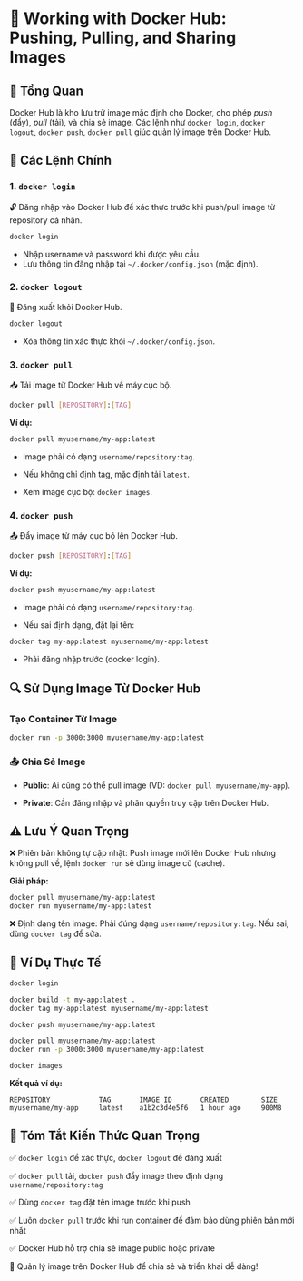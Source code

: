 # 📝 Working with Docker Hub: Pushing, Pulling, and Sharing Images

## 📌 Tổng Quan

Docker Hub là kho lưu trữ image mặc định cho Docker, cho phép *push* (đẩy), *pull* (tải), và chia sẻ image. Các lệnh như `docker login`, `docker logout`, `docker push`, `docker pull` giúc quản lý image trên Docker Hub.

## 🚀 Các Lệnh Chính

### 1. `docker login`

🔓 Đăng nhập vào Docker Hub để xác thực trước khi push/pull image từ repository cá nhân.

```bash
docker login
```

* Nhập username và password khi được yêu cầu.
* Lưu thông tin đăng nhập tại `~/.docker/config.json` (mặc định).

### 2. `docker logout`

🔑 Đăng xuất khỏi Docker Hub.

```bash
docker logout
```

* Xóa thông tin xác thực khỏi `~/.docker/config.json`.

### 3. `docker pull`

📥 Tải image từ Docker Hub về máy cục bộ.

```bash
docker pull [REPOSITORY]:[TAG]
```

**Ví dụ:**

```bash
docker pull myusername/my-app:latest
```

* Image phải có dạng `username/repository:tag`.

* Nếu không chỉ định tag, mặc định tải `latest`.

* Xem image cục bộ: `docker images`.

### 4. `docker push`

📤 Đẩy image từ máy cục bộ lên Docker Hub.

```bash
docker push [REPOSITORY]:[TAG]
```

**Ví dụ:**

```bash
docker push myusername/my-app:latest
```

* Image phải có dạng `username/repository:tag`.

* Nếu sai định dạng, đặt lại tên:

```bash
docker tag my-app:latest myusername/my-app:latest
```

* Phải đăng nhập trước (docker login).

## 🔍 Sử Dụng Image Từ Docker Hub

### Tạo Container Từ Image

```bash
docker run -p 3000:3000 myusername/my-app:latest
```

### 📤 Chia Sẻ Image

* **Public**: Ai cũng có thể pull image (VD: `docker pull myusername/my-app`).

* **Private**: Cần đăng nhập và phân quyền truy cập trên Docker Hub.

## ⚠️ Lưu Ý Quan Trọng

❌ Phiên bản không tự cập nhật:
Push image mới lên Docker Hub nhưng không pull về, lệnh `docker run` sẽ dùng image cũ (cache).

**Giải pháp:**

```bash
docker pull myusername/my-app:latest
docker run myusername/my-app:latest
```

❌ Định dạng tên image: Phải đúng dạng `username/repository:tag`. Nếu sai, dùng `docker tag` để sửa.

## 🎯 Ví Dụ Thực Tế

```bash
docker login

docker build -t my-app:latest .
docker tag my-app:latest myusername/my-app:latest

docker push myusername/my-app:latest

docker pull myusername/my-app:latest
docker run -p 3000:3000 myusername/my-app:latest

docker images
```

**Kết quả ví dụ:**

```
REPOSITORY            TAG       IMAGE ID       CREATED        SIZE
myusername/my-app     latest    a1b2c3d4e5f6   1 hour ago     900MB
```

## 📌 Tóm Tắt Kiến Thức Quan Trọng

✅ `docker login` để xác thực, `docker logout` để đăng xuất

✅ `docker pull` tải, `docker push` đẩy image theo định dạng `username/repository:tag`

✅ Dùng `docker tag` đặt tên image trước khi push

✅ Luôn `docker pull` trước khi run container để đảm bảo dùng phiên bản mới nhất

✅ Docker Hub hỗ trợ chia sẻ image public hoặc private

🚀 Quản lý image trên Docker Hub để chia sẻ và triển khai dễ dàng!